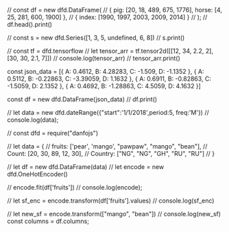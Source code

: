  // const df = new dfd.DataFrame(
  //   { pig: [20, 18, 489, 675, 1776], horse: [4, 25, 281, 600, 1900] },
  //   { index: [1990, 1997, 2003, 2009, 2014] }
  // );
  // df.head().print()

  // const s = new dfd.Series([1, 3, 5, undefined, 6, 8])
  // s.print()

  // const tf = dfd.tensorflow
  // let tensor_arr = tf.tensor2d([[12, 34, 2.2, 2], [30, 30, 2.1, 7]])
  //   console.log(tensor_arr)
  //   tensor_arr.print()

  const json_data = [{ A: 0.4612, B: 4.28283, C: -1.509, D: -1.1352 },
    { A: 0.5112, B: -0.22863, C: -3.39059, D: 1.1632 },
    { A: 0.6911, B: -0.82863, C: -1.5059, D: 2.1352 },
    { A: 0.4692, B: -1.28863, C: 4.5059, D: 4.1632 }]

   const df = new dfd.DataFrame(json_data)
  //  df.print()

  // let data = new dfd.dateRange({"start":'1/1/2018',period:5, freq:'M'})
  //       console.log(data);

//   const dfd = require("danfojs")

// let data = {
//     fruits: ['pear', 'mango', "pawpaw", "mango", "bean"],
//     Count: [20, 30, 89, 12, 30],
//     Country: ["NG", "NG", "GH", "RU", "RU"]
// }


// let df = new dfd.DataFrame(data)
// let encode = new dfd.OneHotEncoder()

// encode.fit(df['fruits'])
// console.log(encode);

// let sf_enc = encode.transform(df['fruits'].values)
// console.log(sf_enc)

// let new_sf = encode.transform(["mango", "bean"])
// console.log(new_sf)
const columns = df.columns;